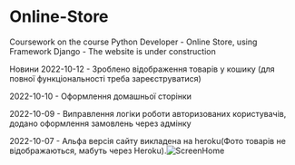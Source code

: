 # Online-Store
Coursework on the course Python Developer - Online Store, using Framework Django - The website is under construction


Новини
2022-10-12 - Зроблено відображення товарів у кошику (для повної функціональності треба зареєструватися)

2022-10-10 - Оформлення домашньої сторінки

2022-10-09 - Виправлення логіки роботи авторизованих користувачів, додано оформлення замовлень через адмінку

2022-10-07 - Альфа версія сайту викладена на heroku(Фото товарів не відображаються, мабуть через Heroku).![ScreenHome](https://user-images.githubusercontent.com/111151680/195549920-e3b6eb2a-05fa-4625-8563-791d5de6df44.png)
